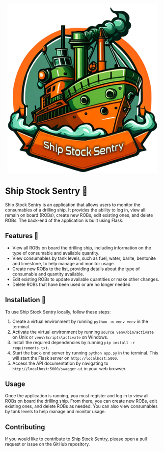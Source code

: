 <p align="center">
  <img src="./images/ship-stock-sentry.png" alt="Ship Stock Sentry logo">
</p>

# Ship Stock Sentry 🚢

Ship Stock Sentry is an application that allows users to monitor the consumables of a drilling ship. It provides the ability to log in, view all remain on board (ROBs), create new ROBs, edit existing ones, and delete ROBs. The back-end of the application is built using Flask.

## Features 🚀

- View all ROBs on board the drilling ship, including information on the type of consumable and available quantity.
- View consumables by tank levels, such as fuel, water, barite, bentonite and limestone, to help manage and monitor usage.
- Create new ROBs to the list, providing details about the type of consumable and quantity available.
- Edit existing ROBs to update available quantities or make other changes.
- Delete ROBs that have been used or are no longer needed.

## Installation 🧰

To use Ship Stock Sentry locally, follow these steps:

1. Create a virtual environment by running `python -m venv venv` in the terminal.
2. Activate the virtual environment by running `source venv/bin/activate` on Unix or `venv\Scripts\activate` on Windows.
3. Install the required dependencies by running `pip install -r requirements.txt`.
4. Start the back-end server by running `python app.py` in the terminal. This will start the Flask server on `http://localhost:5000`.
5. Access the API documentation by navigating to `http://localhost:5000/swagger-ui` in your web browser.


## Usage

Once the application is running, you must register and log in to view all ROBs on board the drilling ship. From there, you can create new ROBs, edit existing ones, and delete ROBs as needed. You can also view consumables by tank levels to help manage and monitor usage.

## Contributing

If you would like to contribute to Ship Stock Sentry, please open a pull request or issue on the GitHub repository.

